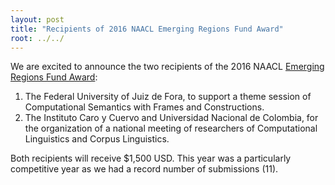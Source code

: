 ```yaml
---
layout: post
title: "Recipients of 2016 NAACL Emerging Regions Fund Award"
root: ../../
---
```

We are excited to announce the two recipients of the 2016 NAACL [Emerging Regions Fund Award](calls/emerging_regions/index.html):

1. The Federal University of Juiz de Fora, to support a theme session of Computational Semantics with Frames and Constructions.
2. The Instituto Caro y Cuervo and Universidad Nacional de Colombia, for the organization of a national meeting of researchers of Computational Linguistics and Corpus Linguistics.

Both recipients will receive $1,500 USD. This year was a particularly competitive year as we had a record number of submissions (11).